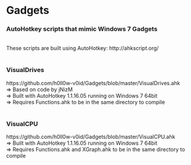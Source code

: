 Gadgets
=======

<h3>AutoHotkey scripts that mimic Windows 7 Gadgets</h3>
<br>
These scripts are built using AutoHotkey: http://ahkscript.org/
<br>
<br>
<h3>VisualDrives</h3> https://github.com/h0ll0w-v0id/Gadgets/blob/master/VisualDrives.ahk
<br>
=> Based on code by jNizM
<br>
=> Built with AutoHotkey 1.1.16.05 running on Windows 7 64bit
<br>
=> Requires Functions.ahk to be in the same directory to compile
<br>
<br>
<h3>VisualCPU</h3> https://github.com/h0ll0w-v0id/Gadgets/blob/master/VisualCPU.ahk
<br>
=> Built with AutoHotkey 1.1.16.05 running on Windows 7 64bit
<br>
=> Requires Functions.ahk and XGraph.ahk to be in the same directory to compile
